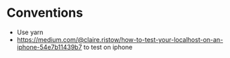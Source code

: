 # Conventions

- Use yarn
- https://medium.com/@claire.ristow/how-to-test-your-localhost-on-an-iphone-54e7b11439b7 to test on iphone
